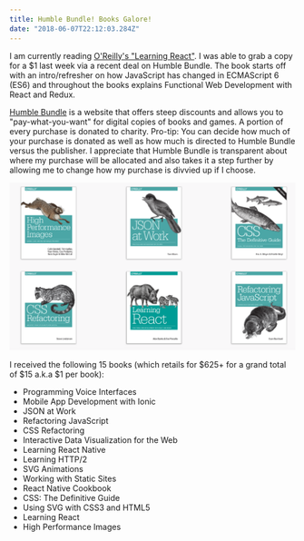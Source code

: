 ```yaml
---
title: Humble Bundle! Books Galore!
date: "2018-06-07T22:12:03.284Z"
---
```



I am currently reading <a href="http://shop.oreilly.com/product/0636920049579.do">O'Reilly's "Learning React"</a>. I was able to grab a copy for a $1 last week via a recent deal on Humble Bundle. The book starts off with an intro/refresher on how JavaScript has changed in ECMAScript 6 (ES6) and throughout the books explains Functional Web Development with React and Redux.

<a href="https://www.humblebundle.com/">Humble Bundle</a> is a website that offers steep discounts and allows you to "pay-what-you-want" for digital copies of books and games. A portion of every purchase is donated to charity. Pro-tip: You can decide how much of your purchase is donated as well as how much is directed to Humble Bundle versus the publisher. I appreciate that Humble Bundle is transparent about where my purchase will be allocated and also takes it a step further by allowing me to change how my purchase is divvied up if I choose.


![O'Reilly Books](oreillybooks.png)



I received the following 15 books (which retails for $625+ for a grand total of $15 a.k.a $1 per book):

<ul>
  <li>Programming Voice Interfaces</li>
  <li>Mobile App Development with Ionic</li>
  <li>JSON at Work</li>
  <li>Refactoring JavaScript</li>
  <li>CSS Refactoring</li>
  <li>Interactive Data Visualization for the Web</li>
  <li>Learning React Native</li>
  <li>Learning HTTP/2</li>
  <li>SVG Animations</li>
  <li>Working with Static Sites</li>
  <li>React Native Cookbook</li>
  <li>CSS: The Definitive Guide</li>
  <li>Using SVG with CSS3 and HTML5</li>
  <li>Learning React</li>
  <li>High Performance Images</li>
</ul>




<!-- Oh, and here's a great quote from this Wikipedia ondd
[salted duck eggs](http://en.wikipedia.org/wiki/Salted_duck_degg).

> A salted duck egg is a Chinese preserved food product made by soaking duck
> eggs in brine, or packing each egg in damp, salted charcoal. In Asian
> supermarkets, these eggs are sometimes sold covered in a thick layer of salted
> charcoal paste. The eggs may also be sold with the salted paste removed,
> wrapped in plastic, and vacuum packed. From the salt curing process, the
> salted duck eggs have a briny aroma, a gelatin-like egg white and a
> firm-textured, round yolk that is bright orange-red in color.

![Chinese Salty Egg](./salty_egg.jpg)


<blockquote class="twitter-tweet" data-lang="en"><p lang="en" dir="ltr">I purchased my first humble bundle! $15 for $625 worth of <a href="https://twitter.com/OReillyMedia?ref_src=twsrc%5Etfw">@OReillyMedia</a> web design and development books.<br><br>Pro-tip: You can decide how much of your purchase is donated to <a href="https://twitter.com/codeforamerica?ref_src=twsrc%5Etfw">@codeforamerica</a> ;)  <a href="https://t.co/0VaiHmnr8Q">https://t.co/0VaiHmnr8Q</a> via <a href="https://twitter.com/humblebooks?ref_src=twsrc%5Etfw">@humblebooks</a> <a href="https://twitter.com/hashtag/100daysofcode?src=hash&amp;ref_src=twsrc%5Etfw">#100daysofcode</a> <a href="https://twitter.com/hashtag/codenewbie?src=hash&amp;ref_src=twsrc%5Etfw">#codenewbie</a></p>&mdash; Monica 👩🏾‍💻 (@waterproofheart) <a href="https://twitter.com/waterproofheart/status/1000524009040220160?ref_src=twsrc%5Etfw">May 26, 2018</a></blockquote>
<script async src="https://platform.twitter.com/widgets.js" charset="utf-8"></script> -->
